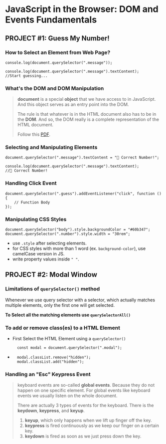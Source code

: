 # JavaScript in the Browser: DOM and Events Fundamentals

## PROJECT #1: Guess My Number!

### How to Select an Element from Web Page?

    console.log(document.querySelector(".message"));

    console.log(document.querySelector(".message").textContent);
    //Start guessing...

### What's the DOM and DOM Manipulation

> **document** is a special **object** that we have access to in JavaScript. And this object serves as an entry point into the DOM.
>
> The rule is that whatever is in the HTML document also has to be in the **DOM**. And so, the DOM really is a complete representation of the HTML document.
>
> Follow this [PDF](./readme-assets/DOM.pdf).

### Selecting and Manipulating Elements

    document.querySelector(".message").textContent = "🎉 Correct Number!";

    console.log(document.querySelector(".message").textContent);
    //🎉 Correct Number!

### Handling Click Event

    document.querySelector(".guess").addEventListener("click", function () {
        // Function Body
    });

### Manipulating CSS Styles

    document.querySelector("body").style.backgroundColor = "#60b347";
    document.querySelector(".number").style.width = "30rem";

- use `.style` after selecting elements.
- for CSS styles with more than 1 word (ex. `background-color`), use camelCase version in JS.
- write property values inside `" "`.

## PROJECT #2: Modal Window

### Limitations of `querySelector()` method

Whenever we use query selector with a selector, which actually matches multiple elements, only the first one will get selected.

**To Select all the matching elements use `querySelectorAll()`**

### To add or remove class(es) to a HTML Element

- First Select the HTML Element using a `querySelector()`

        const modal = document.querySelector(".modal");

-       modal.classList.remove("hidden");
        modal.classList.add("hidden");

### Handling an "Esc" Keypress Event

> keyboard events are so-called **global events**. Because they do not happen on one specific element. For global events like keyboard events we usually listen on the whole document.
>
> There are actually 3 types of events for the keyboard. There is the **keydown**, **keypress**, and **keyup**.
>
> 1. **keyup**, which only happens when we lift up finger off the key.
> 2. **keypress** is fired continuously as we keep our finger on a certain key.
> 3. **keydown** is fired as soon as we just press down the key.

